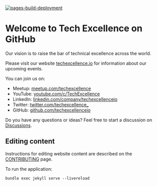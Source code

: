 [![pages-build-deployment](https://github.com/techexcellenceio/community/actions/workflows/pages/pages-build-deployment/badge.svg)](https://github.com/techexcellenceio/community/actions/workflows/pages/pages-build-deployment)

# Welcome to Tech Excellence on GitHub

Our vision is to raise the bar of technical excellence across the world.

Please visit our website [techexcellence.io](https://www.techexcellence.io) for information about our upcoming events.

You can join us on:
* Meetup: [meetup.com/techexcellence](https://www.meetup.com/techexcellence)
* YouTube: [youtube.com/c/TechExcellence](https://www.youtube.com/c/TechExcellence)
* LinkedIn: [linkedin.com/company/techexcellenceio](https://www.linkedin.com/company/techexcellenceio)
* Twitter: [twitter.com/techexcellence_](https://twitter.com/techexcellence_)
* GitHub: [github.com/techexcellenceio](https://github.com/techexcellenceio)

Do you have any questions or ideas? Feel free to start a discussion on [Discussions](https://github.com/techexcellenceio/community/discussions).

## Editing content

Instructions for editing website content are described on the [CONTRIBUTING](https://github.com/techexcellenceio/community/blob/main/CONTRIBUTING.md) page.




To run the application:
```
bundle exec jekyll serve --livereload
```

<!-- 
bundle exec jekyll serve --open-url --livereload
bundle exec jekyll s -l -o
-->
